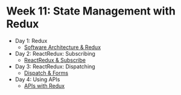 # Week 11: State Management with Redux

- Day 1: Redux
    - [Software Architecture & Redux](https://github.com/develop-me/bootcamp--week-11--redux/blob/master/scripts/01/01.md)
- Day 2: ReactRedux: Subscribing
    - [ReactRedux & Subscribe](https://github.com/develop-me/bootcamp--week-11--redux/blob/master/scripts/02/02.md)
- Day 3: ReactRedux: Dispatching
    - [Dispatch & Forms](https://github.com/develop-me/bootcamp--week-11--redux/blob/master/scripts/03/03.md)
- Day 4: Using APIs
    - [APIs with Redux](https://github.com/develop-me/bootcamp--week-11--redux/blob/master/scripts/04/01.md)
